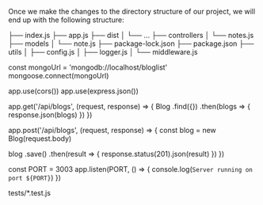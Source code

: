 Once we make the changes to the directory structure of our project, we will end up with the following structure:

├── index.js
├── app.js
├── dist
│ └── ...
├── controllers
│ └── notes.js
├── models
│ └── note.js
├── package-lock.json
├── package.json
├── utils
│ ├── config.js
│ ├── logger.js
│ └── middleware.js

const mongoUrl = 'mongodb://localhost/bloglist'
mongoose.connect(mongoUrl)

app.use(cors())
app.use(express.json())

app.get('/api/blogs', (request, response) => {
Blog
.find({})
.then(blogs => {
response.json(blogs)
})
})

app.post('/api/blogs', (request, response) => {
const blog = new Blog(request.body)

blog
.save()
.then(result => {
response.status(201).json(result)
})
})

const PORT = 3003
app.listen(PORT, () => {
console.log(`Server running on port ${PORT}`)
})

tests/\*.test.js
